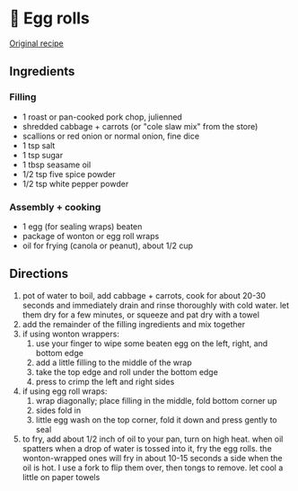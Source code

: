 # 🥠 Egg rolls

[Original recipe](https://thewoksoflife.com/takeout-egg-rolls/)

## Ingredients

### Filling

- 1 roast or pan-cooked pork chop, julienned
- shredded cabbage + carrots (or "cole slaw mix" from the store)
- scallions or red onion or normal onion, fine dice
- 1 tsp salt
- 1 tsp sugar
- 1 tbsp seasame oil
- 1/2 tsp five spice powder
- 1/2 tsp white pepper powder

### Assembly + cooking

- 1 egg (for sealing wraps) beaten
- package of wonton or egg roll wraps
- oil for frying (canola or peanut), about 1/2 cup

## Directions

1. pot of water to boil, add cabbage + carrots, cook for about 20-30 seconds and
   immediately drain and rinse thoroughly with cold water. let them dry for a
   few minutes, or squeeze and pat dry with a towel
2. add the remainder of the filling ingredients and mix together
3. if using wonton wrappers:
   1. use your finger to wipe some beaten egg on the left, right, and bottom
      edge
   2. add a little filling to the middle of the wrap
   3. take the top edge and roll under the bottom edge
   4. press to crimp the left and right sides
4. if using egg roll wraps:
   1. wrap diagonally; place filling in the middle, fold bottom corner up
   2. sides fold in
   3. little egg wash on the top corner, fold it down and press gently to seal
5. to fry, add about 1/2 inch of oil to your pan, turn on high heat. when oil
   spatters when a drop of water is tossed into it, fry the egg rolls. the
   wonton-wrapped ones will fry in about 10-15 seconds a side when the oil is
   hot. I use a fork to flip them over, then tongs to remove. let cool a little
   on paper towels
